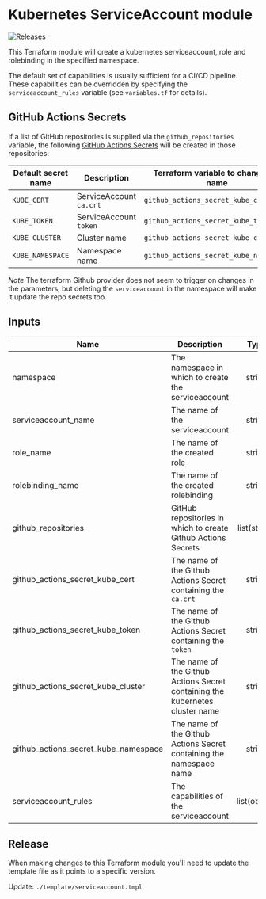 # Kubernetes ServiceAccount module

[![Releases](https://img.shields.io/github/release/ministryofjustice/cloud-platform-terraform-serviceaccount/all.svg?style=flat-square)](https://github.com/ministryofjustice/cloud-platform-terraform-serviceaccount/releases)

This Terraform module will create a kubernetes serviceaccount, role and rolebinding in the specified namespace.

The default set of capabilities is usually sufficient for a CI/CD pipeline. These capabilities can be overridden by specifying the `serviceaccount_rules` variable (see `variables.tf` for details).

## GitHub Actions Secrets

If a list of GitHub repositories is supplied via the `github_repositories` variable, the following [GitHub Actions Secrets] will be created in those repositories:

| Default secret name | Description             | Terraform variable to change the name  |
| ------------------- | ----------------------- | -------------------------------------- |
| `KUBE_CERT`         | ServiceAccount `ca.crt` | `github_actions_secret_kube_cert`      |
| `KUBE_TOKEN`        | ServiceAccount `token`  | `github_actions_secret_kube_token`     |
| `KUBE_CLUSTER`      | Cluster name            | `github_actions_secret_kube_cluster`   |
| `KUBE_NAMESPACE`    | Namespace name          | `github_actions_secret_kube_namespace` |

_Note_ The terraform Github provider does not seem to trigger on changes in the parameters, but deleting the `serviceaccount` in the namespace will make it update the repo secrets too.

## Inputs

| Name                                 | Description                                                                  |     Type     |          Default           | Required |
| ------------------------------------ | ---------------------------------------------------------------------------- | :----------: | :------------------------: | :------: |
| namespace                            | The namespace in which to create the serviceaccount                          |    string    |                            |   yes    |
| serviceaccount_name                  | The name of the serviceaccount                                               |    string    |     cd-serviceaccount      |    no    |
| role_name                            | The name of the created role                                                 |    string    |    serviceaccount-role     |    no    |
| rolebinding_name                     | The name of the created rolebinding                                          |    string    | serviceaccount-rolebinding |    no    |
| github_repositories                  | GitHub repositories in which to create Github Actions Secrets                | list(string) |             []             |    no    |
| github_actions_secret_kube_cert      | The name of the Github Actions Secret containing the `ca.crt`                |    string    |         KUBE_CERT          |    no    |
| github_actions_secret_kube_token     | The name of the Github Actions Secret containing the `token`                 |    string    |         KUBE_TOKEN         |    no    |
| github_actions_secret_kube_cluster   | The name of the Github Actions Secret containing the kubernetes cluster name |    string    |        KUBE_CLUSTER        |    no    |
| github_actions_secret_kube_namespace | The name of the Github Actions Secret containing the namespace name          |    string    |       KUBE_NAMESPACE       |    no    |
| serviceaccount_rules                 | The capabilities of the serviceaccount                                       | list(object) |     see `variables.tf`     |    no    |

[github actions secrets]: https://docs.github.com/en/actions/reference/encrypted-secrets

## Release

When making changes to this Terraform module you'll need to update the template file as it points to a specific version.

Update: `./template/serviceaccount.tmpl`
